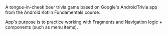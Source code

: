 A tongue-in-cheek beer trivia game based on Google's AndroidTrivia app from the Android Kotlin Fundamentals course.

App's purpose is to practice working with Fragments and Navigation logic + components (such as menu items).
